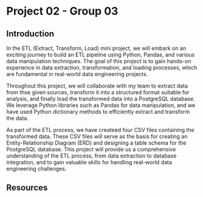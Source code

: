 # Project 02 - Group 03

## Introduction
In the ETL (Extract, Transform, Load) mini project, we will embark on an exciting journey to build an ETL pipeline using Python, Pandas, and various data manipulation techniques. The goal of this project is to gain hands-on experience in data extraction, transformation, and loading processes, which are fundamental in real-world data engineering projects.

Throughout this project, we will collaborate with my team to extract data from thse given sources, transform it into a structured format suitable for analysis, and finally load the transformed data into a PostgreSQL database. We leverage Python libraries such as Pandas for data manipulation, and we have used Python dictionary methods to efficiently extract and transform the data.

As part of the ETL process, we have createed four CSV files containing the transformed data. These CSV files will serve as the basis for creating an Entity-Relationship Diagram (ERD) and designing a table schema for the PostgreSQL database. This project will provide us a comprehensive understanding of the ETL process, from data extraction to database integration, and to gain valuable skills for handling real-world data engineering challenges.

## Resources
